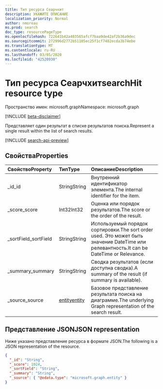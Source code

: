 ```yaml
---
title: Тип ресурса Сеарчхит
description: УКАЖИТЕ ОПИСАНИЕ
localization_priority: Normal
author: nmoreau
ms.prod: search
doc_type: resourcePageType
ms.openlocfilehash: 722641b42a403565afcf7baa9de42af2b36a9dec
ms.sourcegitcommit: 272996d2772b51105ec25f1cf7482ecda3b74ebe
ms.translationtype: MT
ms.contentlocale: ru-RU
ms.lasthandoff: 03/05/2020
ms.locfileid: "42520930"
---
```

# <a name="searchhit-resource-type"></a><span data-ttu-id="ba93c-103">Тип ресурса Сеарчхит</span><span class="sxs-lookup"><span data-stu-id="ba93c-103">searchHit resource type</span></span>

<span data-ttu-id="ba93c-104">Пространство имен: microsoft.graph</span><span class="sxs-lookup"><span data-stu-id="ba93c-104">Namespace: microsoft.graph</span></span>

[!INCLUDE [beta-disclaimer](../../includes/beta-disclaimer.md)]

<span data-ttu-id="ba93c-105">Представляет один результат в списке результатов поиска.</span><span class="sxs-lookup"><span data-stu-id="ba93c-105">Represent a single result within the list of search results.</span></span>

[!INCLUDE [search-api-preview](../../includes/search-api-preview-signup.md)]

## <a name="properties"></a><span data-ttu-id="ba93c-106">Свойства</span><span class="sxs-lookup"><span data-stu-id="ba93c-106">Properties</span></span>

| <span data-ttu-id="ba93c-107">Свойство</span><span class="sxs-lookup"><span data-stu-id="ba93c-107">Property</span></span>     | <span data-ttu-id="ba93c-108">Тип</span><span class="sxs-lookup"><span data-stu-id="ba93c-108">Type</span></span>        | <span data-ttu-id="ba93c-109">Описание</span><span class="sxs-lookup"><span data-stu-id="ba93c-109">Description</span></span> |
|:-------------|:------------|:------------|
|<span data-ttu-id="ba93c-110">_id</span><span class="sxs-lookup"><span data-stu-id="ba93c-110">_id</span></span>|<span data-ttu-id="ba93c-111">String</span><span class="sxs-lookup"><span data-stu-id="ba93c-111">String</span></span>|<span data-ttu-id="ba93c-112">Внутренний идентификатор элемента.</span><span class="sxs-lookup"><span data-stu-id="ba93c-112">The internal identifier for the item.</span></span>|
|<span data-ttu-id="ba93c-113">_score</span><span class="sxs-lookup"><span data-stu-id="ba93c-113">_score</span></span>|<span data-ttu-id="ba93c-114">Int32</span><span class="sxs-lookup"><span data-stu-id="ba93c-114">Int32</span></span>|<span data-ttu-id="ba93c-115">Оценка или порядок результатов.</span><span class="sxs-lookup"><span data-stu-id="ba93c-115">The score or the order of the result.</span></span>|
|<span data-ttu-id="ba93c-116">_sortField</span><span class="sxs-lookup"><span data-stu-id="ba93c-116">_sortField</span></span>|<span data-ttu-id="ba93c-117">String</span><span class="sxs-lookup"><span data-stu-id="ba93c-117">String</span></span>|<span data-ttu-id="ba93c-118">Используемый порядок сортировки.</span><span class="sxs-lookup"><span data-stu-id="ba93c-118">The sort order used.</span></span> <span data-ttu-id="ba93c-119">Это может быть значение DateTime или релевантность.</span><span class="sxs-lookup"><span data-stu-id="ba93c-119">It can be DateTime or Relevance.</span></span>|
|<span data-ttu-id="ba93c-120">_summary</span><span class="sxs-lookup"><span data-stu-id="ba93c-120">_summary</span></span>|<span data-ttu-id="ba93c-121">String</span><span class="sxs-lookup"><span data-stu-id="ba93c-121">String</span></span>|<span data-ttu-id="ba93c-122">Сводка результатов (если доступна сводка).</span><span class="sxs-lookup"><span data-stu-id="ba93c-122">A summary of the result (if summary is available).</span></span>|
|<span data-ttu-id="ba93c-123">_source</span><span class="sxs-lookup"><span data-stu-id="ba93c-123">_source</span></span>|[<span data-ttu-id="ba93c-124">entity</span><span class="sxs-lookup"><span data-stu-id="ba93c-124">entity</span></span>](entity.md)|<span data-ttu-id="ba93c-125">Базовое представление результата поиска на диаграмме.</span><span class="sxs-lookup"><span data-stu-id="ba93c-125">The underlying Graph representation of the search result.</span></span>|

## <a name="json-representation"></a><span data-ttu-id="ba93c-126">Представление JSON</span><span class="sxs-lookup"><span data-stu-id="ba93c-126">JSON representation</span></span>

<span data-ttu-id="ba93c-127">Ниже указано представление ресурса в формате JSON.</span><span class="sxs-lookup"><span data-stu-id="ba93c-127">The following is a JSON representation of the resource.</span></span>

<!-- {
  "blockType": "resource",
  "optionalProperties": [

  ],
  "@odata.type": "microsoft.graph.searchHit",
  "baseType": null
}-->

```json
{
  "_id": "String",
  "_score": 1024,
  "_sortField": "String",
  "_summary": "String",
  "_source": { "@odata.type": "microsoft.graph.entity" }
}
```

<!-- uuid: 16cd6b66-4b1a-43a1-adaf-3a886856ed98
2019-02-04 14:57:30 UTC -->
<!-- {
  "type": "#page.annotation",
  "description": "searchHit resource",
  "keywords": "",
  "section": "documentation",
  "tocPath": ""
}-->